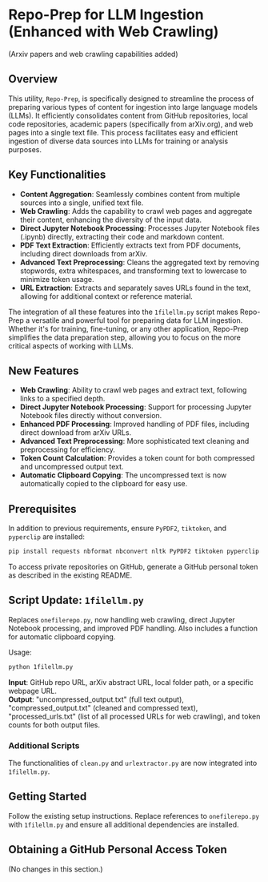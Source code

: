
# Repo-Prep for LLM Ingestion (Enhanced with Web Crawling)
(Arxiv papers and web crawling capabilities added)

## Overview
This utility, `Repo-Prep`, is specifically designed to streamline the process of preparing various types of content for ingestion into large language models (LLMs). It efficiently consolidates content from GitHub repositories, local code repositories, academic papers (specifically from arXiv.org), and web pages into a single text file. This process facilitates easy and efficient ingestion of diverse data sources into LLMs for training or analysis purposes.

## Key Functionalities
- **Content Aggregation**: Seamlessly combines content from multiple sources into a single, unified text file.
- **Web Crawling**: Adds the capability to crawl web pages and aggregate their content, enhancing the diversity of the input data.
- **Direct Jupyter Notebook Processing**: Processes Jupyter Notebook files (.ipynb) directly, extracting their code and markdown content.
- **PDF Text Extraction**: Efficiently extracts text from PDF documents, including direct downloads from arXiv.
- **Advanced Text Preprocessing**: Cleans the aggregated text by removing stopwords, extra whitespaces, and transforming text to lowercase to minimize token usage.
- **URL Extraction**: Extracts and separately saves URLs found in the text, allowing for additional context or reference material.

The integration of all these features into the `1filellm.py` script makes Repo-Prep a versatile and powerful tool for preparing data for LLM ingestion. Whether it's for training, fine-tuning, or any other application, Repo-Prep simplifies the data preparation step, allowing you to focus on the more critical aspects of working with LLMs.

## New Features

- **Web Crawling**: Ability to crawl web pages and extract text, following links to a specified depth.
- **Direct Jupyter Notebook Processing**: Support for processing Jupyter Notebook files directly without conversion.
- **Enhanced PDF Processing**: Improved handling of PDF files, including direct download from arXiv URLs.
- **Advanced Text Preprocessing**: More sophisticated text cleaning and preprocessing for efficiency.
- **Token Count Calculation**: Provides a token count for both compressed and uncompressed output text.
- **Automatic Clipboard Copying**: The uncompressed text is now automatically copied to the clipboard for easy use.

## Prerequisites

In addition to previous requirements, ensure `PyPDF2`, `tiktoken`, and `pyperclip` are installed:

```bash
pip install requests nbformat nbconvert nltk PyPDF2 tiktoken pyperclip
```

To access private repositories on GitHub, generate a GitHub personal token as described in the existing README.

## Script Update: `1filellm.py`

Replaces `onefilerepo.py`, now handling web crawling, direct Jupyter Notebook processing, and improved PDF handling. Also includes a function for automatic clipboard copying.

Usage:
```bash
python 1filellm.py
```

**Input**: GitHub repo URL, arXiv abstract URL, local folder path, or a specific webpage URL.  
**Output**: "uncompressed_output.txt" (full text output), "compressed_output.txt" (cleaned and compressed text), "processed_urls.txt" (list of all processed URLs for web crawling), and token counts for both output files.

### Additional Scripts

The functionalities of `clean.py` and `urlextractor.py` are now integrated into `1filellm.py`.

## Getting Started

Follow the existing setup instructions. Replace references to `onefilerepo.py` with `1filellm.py` and ensure all additional dependencies are installed.

## Obtaining a GitHub Personal Access Token

(No changes in this section.)
